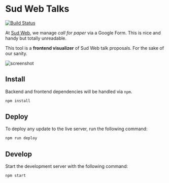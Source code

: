 # Sud Web Talks

[![Build Status](https://travis-ci.org/sudweb/talks.svg?branch=master)](https://travis-ci.org/sudweb/talks)

At [Sud Web](http://sudweb.fr), we manage *call for paper* via a Google Form.
This is nice and handy but totally unreadable.

This tool is a **frontend visualizer** of Sud Web talk proposals.
For the sake of our sanity.

![screenshot](https://oncletom.io/images/2016/06/sudweb-tooling-talks.png)

## Install

Backend and frontend dependencies will be handled via `npm`.

```bash
npm install
```

## Deploy

To deploy any update to the live server, run the following command:

```bash
npm run deploy
```

## Develop

Start the development server with the following command:

```bash
npm start
```
